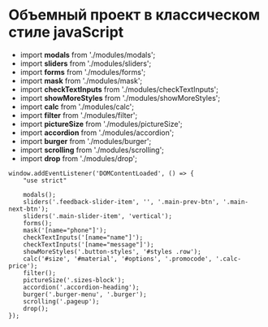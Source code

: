 # Объемный проект в классическом стиле javaScript

- import **modals** from './modules/modals';
- import **sliders** from './modules/sliders';
- import **forms** from './modules/forms';
- import **mask** from './modules/mask';
- import **checkTextInputs** from './modules/checkTextInputs';
- import **showMoreStyles** from './modules/showMoreStyles';
- import **calc** from './modules/calc';
- import **filter** from './modules/filter';
- import **pictureSize** from './modules/pictureSize';
- import **accordion** from './modules/accordion';
- import **burger** from './modules/burger';
- import **scrolling** from './modules/scrolling';
- import **drop** from './modules/drop';
```
window.addEventListener('DOMContentLoaded', () => {
    "use strict"

    modals();
    sliders('.feedback-slider-item', '', '.main-prev-btn', '.main-next-btn');
    sliders('.main-slider-item', 'vertical');
    forms();
    mask('[name="phone"]');
    checkTextInputs('[name="name"]');
    checkTextInputs('[name="message"]');
    showMoreStyles('.button-styles', '#styles .row');
    calc('#size', '#material', '#options', '.promocode', '.calc-price');
    filter();
    pictureSize('.sizes-block');
    accordion('.accordion-heading');
    burger('.burger-menu', '.burger');
    scrolling('.pageup');
    drop();
});
```
